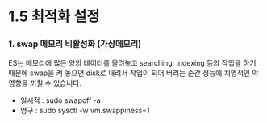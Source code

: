 # 1.5 최적화 설정

### 1. swap 메모리 비활성화 (가상메모리)

ES는 메모리에 많은 양의 데이터를 올려놓고 searching, indexing 등의 작업을 하기 때문에 swap을 켜 놓으면 disk로 내려서 작업이 되어 버리는 순간 성능에 치명적인 악영향을 끼칠 수 있습니다.

* 일시적 : sudo swapoff -a
* 영구 : sudo sysctl -w vm.swappiness=1
